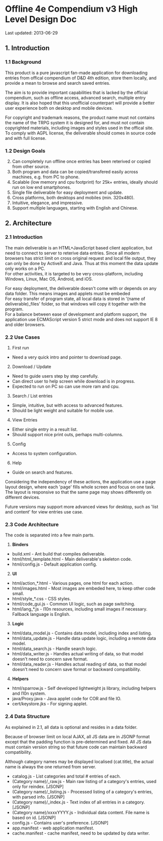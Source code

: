 # Offline 4e Compendium v3 High Level Design Doc #

Last updated: 2013-06-29

## 1. Introduction ##
### 1.1 Background ###
This product is a pure javascript fan-made application for downloading entries from offical compendium of D&D 4th edition, store them locally, and provide a mean to browse and search saved entries.

The aim is to provide important capabilities that is lacked by the official compendium, such as offline access, advanced search, multiple entry display.  It is also hoped that this unofficial counterpart will provide a better user experience both on desktop and mobile devices.

For copyright and trademark reasons, the product name must not contains the name of the TRPG system it is designed for, and must not contain copyrighted materials, including images and styles used in the offical site.
To comply with AGPL license, the deliverable should comes in source code and with full license.

### 1.2 Design Goals ###
<!-- 1. Javascript based, assisted by ActiveX & Java for cross original request and file output. -->
2. Can completely run offline once entries has been reterived or copied from other source.
3. Both program and data can be copied/transfered easily across machines, e.g. from PC to phone.
4. Scalable (low memory and cpu footprint) for 25k+ entries, ideally should run on low end smartphones.
5. Single file deliverable for easy deployment and update.
6. Cross platforms, both desktops and mobiles (min. 320x480).
7. Intuitive, elegance, and impressive.
8. Support multiple languages, starting with English and Chinese.



## 2. Architecture ##
### 2.1 Introduction ###

The main deliverable is an HTML+JavaScript based client application, but need to connect to server to reterive data entries.
Since all modern browsers has strict limit on cross original request and local file output, they can only be done by ActiveX and Java.  Thus at this moment the data update only works on a PC. <br>
For other activities, it is targeted to be very cross-platform, including Windows, Linux, Mac OS, Android, and iOS.

For easy deployment, the deliverable doesn't come with or depends on any data folder. This means images and applets must be embeded <br>
For easy transfer of program state, all local data is stored in '(name of deliverable)_files' folder, so that windows will copy it together with the program. <br>
For a balance between ease of development and platform support, the application use ECMAScript version 5 strict mode and does not support IE 8 and older browsers.

### 2.2 Use Cases ###

1. First run
 * Need a very quick intro and pointer to download page.

2. Download / Update
 * Need to guide users step by step carefully.
 * Can direct user to help screen while download is in progress.
 * Expected to run on PC so can use more ram and cpu.

3. Search / List entries
 * Simple, intuitive, but with access to advanced features.
 * Should be light weight and suitable for mobile use.

4. View Entries
 * Either single entry in a result list.
 * Should support nice print outs, perhaps multi-columns.

5. Config
 * Access to system configuration.

6. Help
 * Guide on search and features.

Considering the independency of these actions, the application use a page layout design, where each 'page' fills whole screen and focus on one task.
The layout is responsive so that the same page may shows differently on different devices.

Future versions may support more advanced views for desktop, such as 'list and content' for view entries use case.

### 2.3 Code Architecture ###

The code is separated into a few main parts.

1. **Binders**
 * build.xml - Ant build that compiles deliverable.
 * html/html_template.html - Main deliverable's skeleton code.
 * html/config.js - Default application config.

2. **UI**
 * html/action_*.html - Various pages, one html for each action.
 * html/images.html - Most images are embeded here, to keep other code small.
 * html/style_*.css - CSS styles.
 * html/code_gui.js - Common UI logic, such as page switching.
 * html/lang_*.js - l10n resources, including small images if necessary. Fallback language is English.

3. **Logic**
 * html/data_model.js - Contains data model, including index and listing.
 * html/data_update.js - Handle data update logic, including a remote data model.
 * html/data_search.js - Handle search logic.
 * html/data_writer.js - Handles actual writing of data, so that model doesn't need to concern save format.
 * html/data_reader.js - Handles actual reading of data, so that model doesn't need to concern save format or backward compatibility.

4. **Helpers**
 * html/sparrow.js - Self developed lightweight js library, including helpers and l10n system.
 * java/Proxy.java - Java applet code for COR and file IO.
 * cert/keystore.jks - For signing applet.

### 2.4 Data Structure ###

As explained in 2.1, all data is optional and resides in a data folder.

Because of browser limit on local AJAX, all JS data are in JSONP format except that the padding function is pre-determined and fixed.
All JS data must contain version string so that future code can maintain backward compatibility.

Although category names may be displayed localised (cat.title), the actual name is always the one returned from server.

* catalog.js - List categories and total # entries of each.
* (Category name)/_raw.js - Main raw listing of a category's entries, used only for reindex. [JSONP]
* (Category name)/_listing.js - Processed listing of a category's entries, with parsed info. [JSONP]
* (Category name)/_index.js - Text index of all entries in a category. [JSONP]
* (Category name)/xxxxYYYY.js - Individual data content. File name is based on id. [JSONP]
* config.js - Contains user's preference. [JSONP]
* app.manifest - web application manifest.
* cache.manifest - cache manifest, need to be updated by data writer.